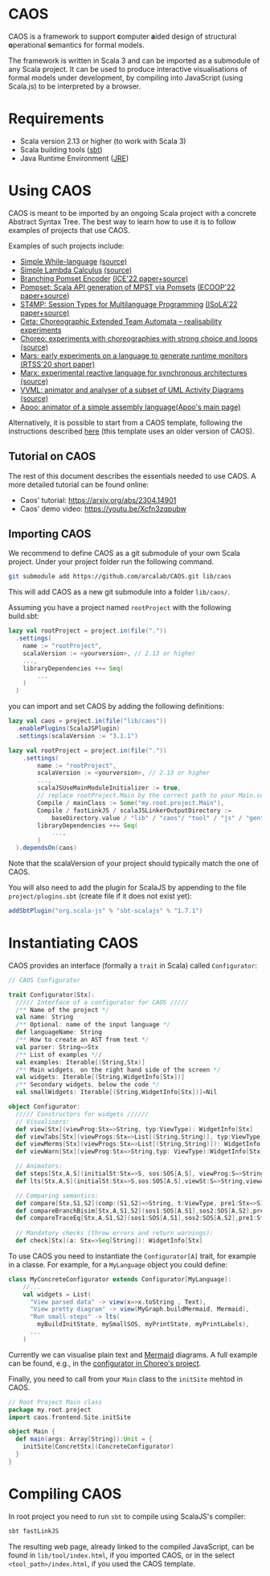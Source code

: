# CAOS

CAOS is a framework to support **c**omputer **a**ided design of 
structural **o**perational **s**emantics for formal models.

The framework is written in Scala 3 and can be imported as a submodule of any Scala project.
It can be used to produce interactive visualisations of formal models under development, 
by compiling into JavaScript (using Scala.js) to be interpreted by a browser.

<!-- Please, notice that this README and CAOS documentation are under construction. 
We recommend interested users to look at [Choreo](https://github.com/arcalab/choreo), 
which provides an example of how to import and use CAOS. 
A live website of the generated site by CAOS can be found at 
[http://arcalab.github.io/choreo/](http://arcalab.github.io/choreo/) 
 -->
# Requirements

* Scala version 2.13 or higher (to work with Scala 3)
* Scala building tools ([sbt](https://www.scala-sbt.org)) 
* Java Runtime Environment ([JRE](https://www.java.com/en/download/))  

# Using CAOS

CAOS is meant to be imported by an ongoing Scala project with a concrete Abstract Syntax Tree. The best way to learn how to use it is to follow examples of projects that use CAOS.

Examples of such projects include:

 - [Simple While-language](https://cister-labs.github.io/whilelang-scala/) [(source)](https://github.com/cister-labs/whilelang-scala)
 - [Simple Lambda Calculus](http://arcalab.github.io/lambda-caos) [(source)](https://github.com/arcalab/lambda-caos)
 - [Branching Pomset Encoder](http://lmf.di.uminho.pt/b-pomset/) [(ICE'22 paper+source)](https://jose.proenca.org/publication/edixhoven-branching-2022/)
 - [Pompset: Scala API generation of MPST via Pomsets](http://lmf.di.uminho.pt/pompset) [(ECOOP'22 paper+source)](https://jose.proenca.org/publication/cledou-apigeneration-2022/)
 - [ST4MP: Session Types for Multilanguage Programming](http://lmf.di.uminho.pt/st4mp/) [(ISoLA'22 paper+source)](https://jose.proenca.org/publication/jongmans-st4mp-2022/)
 - [Ceta: Choreographic Extended Team Automata – realisability experiments](http://lmf.di.uminho.pt/ceta)
 - [Choreo: experiments with choreographies with strong choice and loops](http://arcalab.github.io/choreo/) [(source)](https://github.com/arcalab/choreo)
 - [Mars: early experiments on a language to generate runtime monitors](https://mars-language.bitbucket.io) [(RTSS'20 short paper)](https://jose.proenca.org/publication/nandi-dsl-2020/)
 - [Marx: experimental reactive language for synchronous architectures](http://lmf.di.uminho.pt/marx/) [(source)](https://github.com/arcalab/marx)
 - [VVML: animator and analyser of a subset of UML Activity Diagrams](https://cister-labs.github.io/coreVVML/) [(source)](https://github.com/cister-labs/coreVVML/)
 - [Apoo: animator of a simple assembly language](https://cister-labs.github.io/apoo)[(Apoo's main page)](https://www.dcc.fc.up.pt/~rvr/naulas/apoo/)

Alternatively, it is possible to start from a CAOS template, following the instructions described [here](https://github.com/arcalab/caos.g8) (this template uses an older version of CAOS).

## Tutorial on CAOS

The rest of this document describes the essentials needed to use CAOS. A more detailed tutorial can be found online:

 - Caos' tutorial: https://arxiv.org/abs/2304.14901
 - Caos' demo video: https://youtu.be/Xcfn3zqpubw 


## Importing CAOS

We recommend to define CAOS as a git submodule of your own Scala project.
Under your project folder run the following command. 

```bash 
git submodule add https://github.com/arcalab/CAOS.git lib/caos
```

This will add CAOS as a new git submodule into a folder `lib/caos/`.

Assuming you have a project named `rootProject` with the following build.sbt:
```scala
lazy val rootProject = project.in(file("."))
  .settings(
    name := "rootProject",
    scalaVersion := <yourversion>, // 2.13 or higher
    ...,
    libraryDependencies ++= Seq(
        ...
    )
  )
```
you can import and set CAOS by adding the following definitions:

```scala
lazy val caos = project.in(file("lib/caos"))
  .enablePlugins(ScalaJSPlugin)
  .settings(scalaVersion := "3.1.1")

lazy val rootProject = project.in(file("."))
    .settings(
        name := "rootProject",
        scalaVersion := <yourversion>, // 2.13 or higher
        ...,
        scalaJSUseMainModuleInitializer := true,
        // replace rootProject.Main by the correct path to your Main.scala class
        Compile / mainClass := Some("my.root.project.Main"),
        Compile / fastLinkJS / scalaJSLinkerOutputDirectory := 
            baseDirectory.value / "lib" / "caos"/ "tool" / "js" / "gen",
        libraryDependencies ++= Seq(
            ...,
        )
  ).dependsOn(caos)
```

Note that the scalaVersion of your project should typically match the one of CAOS.

You will also need to add the plugin for ScalaJS by appending to the file `project/plugins.sbt` (create file if it does not exist yet):

```scala
addSbtPlugin("org.scala-js" % "sbt-scalajs" % "1.7.1")
```

# Instantiating CAOS

CAOS provides an interface (formally a `trait` in Scala) called `Configurator`:

```scala
// CAOS Configurator 

trait Configurator[Stx]:
  ///// Interface of a configurator for CAOS /////
  /** Name of the project */
  val name: String
  /** Optional: name of the input language */
  def languageName: String
  /** How to create an AST from text */
  val parser: String=>Stx
  /** List of examples *//
  val examples: Iterable[(String,Stx)]
  /** Main widgets, on the right hand side of the screen */
  val widgets: Iterable[(String,WidgetInfo[Stx])]
  /** Secondary widgets, below the code */
  val smallWidgets: Iterable[(String,WidgetInfo[Stx])]=Nil

object Configurator:
  ///// Constructors for widgets //////
  // Visualisers:
  def view[Stx](viewProg:Stx=>String, typ:ViewType): WidgetInfo[Stx]
  def viewTabs[Stx](viewProgs:Stx=>List[(String,String)], typ:ViewType): WidgetInfo[Stx]
  def viewMerms[Stx](viewProgs:Stx=>List[(String,String)]): WidgetInfo[Stx]
  def viewWarn[Stx](viewProg:Stx=>String,typ: ViewType):WidgetInfo[Stx]

  // Animators:
  def steps[Stx,A,S](initialSt:Stx=>S, sos:SOS[A,S], viewProg:S=>String, typ:ViewType): WidgetInfo[Stx]
  def lts[Stx,A,S](initialSt:Stx=>S,sos:SOS[A,S],viewSt:S=>String,viewAct:A=>String,maxSt:Int=80): WidgetInfo[Stx]

  // Comparing semantics:
  def compare[Stx,S1,S2](comp:(S1,S2)=>String, t:ViewType, pre1:Stx=>S1, pre2:Stx=>S2): WidgetInfo[Stx]
  def compareBranchBisim[Stx,A,S1,S2](sos1:SOS[A,S1],sos2:SOS[A,S2],pre1:Stx=>S1,pre2:Stx=>S2): WidgetInfo[Stx]
  def compareTraceEq[Stx,A,S1,S2](sos1:SOS[A,S1],sos2:SOS[A,S2],pre1:Stx=>S1,pre2:Stx=>S2): WidgetInfo[Stx]
  
  // Mandatory checks (throw errors and return warnings):
  def check[Stx](a: Stx=>Seq[String]): WidgetInfo[Stx]
```
To use CAOS you need to instantiate the `Configurator[A]` trait, 
for example in a classe. For example, for a `MyLanguage` object you could define:
```scala 
class MyConcreteConfigurator extends Configurator[MyLanguage]: 
    //...
    val widgets = List(
      "View parsed data" -> view(x=>x.toString , Text),
      "View pretty diagram" -> view(MyGraph.buildMermaid, Mermaid),
      "Run small-steps" -> lts(
        myBuildInitState, mySmallSOS, myPrintState, myPrintLabels),
      ...
    )
```

Currently we can visualise plain text and [Mermaid](https://mermaid-js.github.io) diagrams.
A full example can be found, e.g., in the [configurator in Choreo's project](https://github.com/arcalab/choreo/blob/8e5cb787595da87266956741bc77c72dac7eab9a/src/main/scala/choreo/frontend/ChoreoSOSme.scala).



Finally, you need to call from your `Main` class to the `initSite` mehtod in CAOS. 

```scala 
// Root Project Main class 
package my.root.project
import caos.frontend.Site.initSite

object Main {
  def main(args: Array[String]):Unit = {
    initSite[ConcretStx](ConcreteConfigurator)
  }
}
```

# Compiling CAOS

In root project you need to run `sbt` to compile using ScalaJS's compiler:

```bash
sbt fastLinkJS
```

The resulting web page, already linked to the compiled JavaScript, can be found in 
`lib/tool/index.html`, if you imported CAOS, or in the select `<tool_path>/index.html`, 
if you used the CAOS template.
